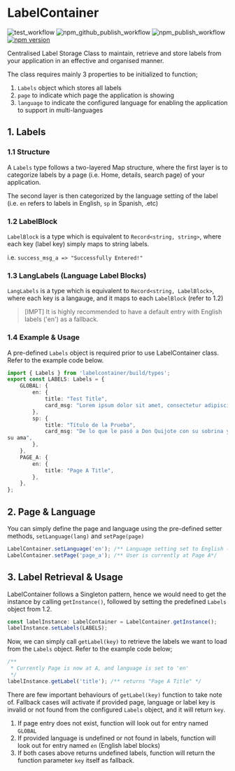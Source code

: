 # LabelContainer
![test_workflow](https://github.com/nordic96/LabelContainer/actions/workflows/npm_install_test.yml/badge.svg)
![npm_github_publish_workflow](https://github.com/nordic96/LabelContainer/actions/workflows/publish.yml/badge.svg)
![npm_publish_workflow](https://github.com/nordic96/LabelContainer/actions/workflows/publish_npm.yml/badge.svg)
[![npm version](https://badge.fury.io/js/labelcontainer.svg)](https://badge.fury.io/js/labelcontainer)

Centralised Label Storage Class to maintain, retrieve and store labels from your application in an effective and organised manner.

The class requires mainly 3 properties to be initialized to function;

1. `Labels` object which stores all labels
1. `page` to indicate which page the application is showing
1. `language` to indicate the configured language for enabling the application to support in multi-languages

## 1. Labels
### 1.1 Structure
A `Labels` type follows a two-layered Map structure, where the first layer is to categorize labels by a page (i.e. Home, details, search page) of your application.

The second layer is then categorized by the language setting of the label (i.e. `en` refers to labels in English, `sp` in Spanish, .etc)

### 1.2 LabelBlock
`LabelBlock` is a type which is equivalent to `Record<string, string>`, where each key (label key) simply maps to string labels.

i.e. `success_msg_a => "Successfully Entered!"`

### 1.3 LangLabels (Language Label Blocks)
`LangLabels` is a type which is equivalent to `Record<string, LabelBlock>`, where each key is a langauge, and it maps to each `LabelBlock` (refer to 1.2)

> [IMPT] It is highly recommended to have a default entry with English labels ('en') as a fallback.

### 1.4 Example & Usage
A pre-defined `Labels` object is required prior to use LabelContainer class. Refer to the example code below.
```typescript
import { Labels } from 'labelcontainer/build/types';
export const LABELS: Labels = {
    GLOBAL: {
        en: {
            title: "Test Title",
            card_msg: "Lorem ipsum dolor sit amet, consectetur adipiscing elit. Pellentesque quis tempus lectus.",
        },
        sp: {
            title: "Título de la Prueba",
            card_msg: "De lo que le pasó a Don Quijote con su sobrina y con
su ama",
        },
    },
    PAGE_A: {
        en: {
            title: "Page A Title",
        },
    },
};
```

## 2. Page & Language
You can simply define the page and language using the pre-defined setter methods, `setLanguage(lang)` and `setPage(page)`

```typescript
LabelContainer.setLanguage('en'); /** Language setting set to English (en)*/
LabelContainer.setPage('page_a'); /** User is currently at Page A*/
```

## 3. Label Retrieval & Usage
LabelContainer follows a Singleton pattern, hence we would need to get the instance by calling `getInstance()`, followed by setting the predefined `Labels` object from 1.2.

```typescript
const labelInstance: LabelContainer = LabelContainer.getInstance();
labelInstance.setLabels(LABELS);
```

Now, we can simply call `getLabel(key)` to retrieve the labels we want to load from the `Labels` object. Refer to the example code below;

```typescript
/**
 * Currently Page is now at A, and language is set to 'en' 
 */
labelInstance.getLabel('title'); /** returns "Page A Title" */
```

There are few important behaviours of `getLabel(key)` function to take note of. Fallback cases will activate if provided page, language or label key is invalid or not found from the configured `Labels` object, and it will return `key`.

1. If page entry does not exist, function will look out for entry named `GLOBAL`
1. If provided language is undefined or not found in labels, function will look out for entry named `en` (English label blocks)
1. If both cases above returns undefined labels, function will return the function parameter `key` itself as fallback.